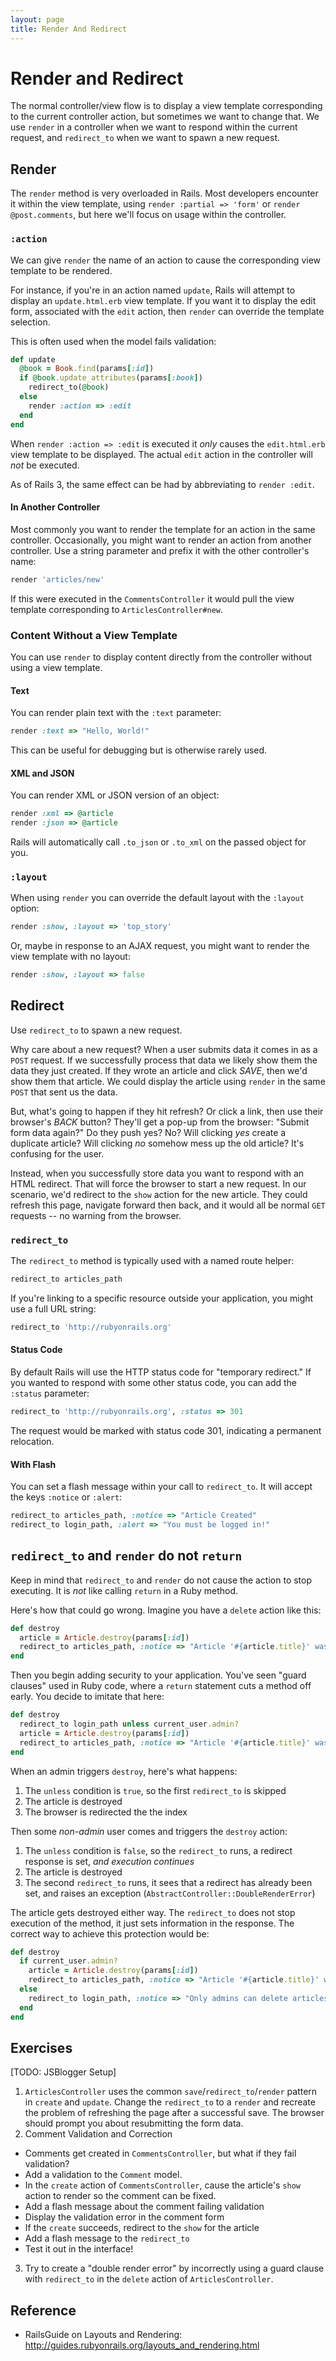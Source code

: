 ```yaml
---
layout: page
title: Render And Redirect
---
```


# Render and Redirect

The normal controller/view flow is to display a view template corresponding to the current controller action, but sometimes we want to change that. We use `render` in a controller when we want to respond within the current request, and `redirect_to` when we want to spawn a new request.

## Render

The `render` method is very overloaded in Rails. Most developers encounter it within the view template, using `render :partial => 'form'` or `render @post.comments`, but here we'll focus on usage within the controller.

### `:action`

We can give `render` the name of an action to cause the corresponding view template to be rendered. 

For instance, if you're in an action named `update`, Rails will attempt to display an `update.html.erb` view template. If you want it to display the edit form, associated with the `edit` action, then `render` can override the template selection.

This is often used when the model fails validation:

```ruby
def update
  @book = Book.find(params[:id])
  if @book.update_attributes(params[:book])
    redirect_to(@book)
  else
    render :action => :edit
  end
end
```

When `render :action => :edit` is executed it *only* causes the `edit.html.erb` view template to be displayed. The actual `edit` action in the controller will *not* be executed.

As of Rails 3, the same effect can be had by abbreviating to `render :edit`.

#### In Another Controller

Most commonly you want to render the template for an action in the same controller. Occasionally, you might want to render an action from another controller. Use a string parameter and prefix it with the other controller's name:

```ruby
render 'articles/new'
```

If this were executed in the `CommentsController` it would pull the view template corresponding to `ArticlesController#new`.

### Content Without a View Template

You can use `render` to display content directly from the controller without using a view template.

#### Text

You can render plain text with the `:text` parameter:

```ruby
render :text => "Hello, World!"
```

This can be useful for debugging but is otherwise rarely used.

#### XML and JSON

You can render XML or JSON version of an object:

```ruby
render :xml => @article
render :json => @article
```

Rails will automatically call `.to_json` or `.to_xml` on the passed object for you.

### `:layout`

When using `render` you can override the default layout with the `:layout` option:

```ruby
render :show, :layout => 'top_story'
```

Or, maybe in response to an AJAX request, you might want to render the view template with no layout: 

```ruby
render :show, :layout => false
```

## Redirect

Use `redirect_to` to spawn a new request.

Why care about a new request? When a user submits data it comes in as a `POST` request. If we successfully process that data we likely show them the data they just created. If they wrote an article and click *SAVE*, then we'd show them that article. We could display the article using `render` in the same `POST` that sent us the data.

But, what's going to happen if they hit refresh? Or click a link, then use their browser's *BACK* button? They'll get a pop-up from the browser: "Submit form data again?" Do they push yes? No? Will clicking *yes* create a duplicate article? Will clicking *no* somehow mess up the old article? It's confusing for the user.

Instead, when you successfully store data you want to respond with an HTML redirect. That will force the browser to start a new request. In our scenario, we'd redirect to the `show` action for the new article. They could refresh this page, navigate forward then back, and it would all be normal `GET` requests -- no warning from the browser.

### `redirect_to`

The `redirect_to` method is typically used with a named route helper:

```ruby
redirect_to articles_path
```

If you're linking to a specific resource outside your application, you might use a full URL string:

```ruby
redirect_to 'http://rubyonrails.org'
```

#### Status Code

By default Rails will use the HTTP status code for "temporary redirect." If you wanted to respond with some other status code, you can add the `:status` parameter:

```ruby
redirect_to 'http://rubyonrails.org', :status => 301
```

The request would be marked with status code 301, indicating a permanent relocation.

#### With Flash

You can set a flash message within your call to `redirect_to`. It will accept the keys `:notice` or `:alert`:

```ruby
redirect_to articles_path, :notice => "Article Created"
redirect_to login_path, :alert => "You must be logged in!"
```

## `redirect_to` and `render` do not `return` 

Keep in mind that `redirect_to` and `render` do not cause the action to stop executing. It is *not* like calling `return` in a Ruby method.

Here's how that could go wrong. Imagine you have a `delete` action like this:

```ruby
def destroy
  article = Article.destroy(params[:id])
  redirect_to articles_path, :notice => "Article '#{article.title}' was deleted."
end
```

Then you begin adding security to your application. You've seen "guard clauses" used in Ruby code, where a `return` statement cuts a method off early. You decide to imitate that here:

```ruby
def destroy
  redirect_to login_path unless current_user.admin?
  article = Article.destroy(params[:id])
  redirect_to articles_path, :notice => "Article '#{article.title}' was deleted."
end
```

When an admin triggers `destroy`, here's what happens:

1. The `unless` condition is `true`, so the first `redirect_to` is skipped
2. The article is destroyed
3. The browser is redirected the the index

Then some *non-admin* user comes and triggers the `destroy` action:

1. The `unless` condition is `false`, so the `redirect_to` runs, a redirect response is set, *and execution continues*
2. The article is destroyed
3. The second `redirect_to` runs, it sees that a redirect has already been set, and raises an exception (`AbstractController::DoubleRenderError`)

The article gets destroyed either way. The `redirect_to` does not stop execution of the method, it just sets information in the response. The correct way to achieve this protection would be:

```ruby
def destroy
  if current_user.admin?
    article = Article.destroy(params[:id])
    redirect_to articles_path, :notice => "Article '#{article.title}' was deleted."
  else
    redirect_to login_path, :notice => "Only admins can delete articles."
  end
end
```

## Exercises

[TODO: JSBlogger Setup]

1. `ArticlesController` uses the common `save`/`redirect_to`/`render` pattern in `create` and `update`. Change the `redirect_to` to a `render` and recreate the problem of refreshing the page after a successful save. The browser should prompt you about resubmitting the form data.
2. Comment Validation and Correction
  * Comments get created in `CommentsController`, but what if they fail validation? 
  * Add a validation to the `Comment` model. 
  * In the `create` action of `CommentsController`, cause the article's `show` action to render so the comment can be fixed.
  * Add a flash message about the comment failing validation
  * Display the validation error in the comment form
  * If the `create` succeeds, redirect to the `show` for the article
  * Add a flash message to the `redirect_to`
  * Test it out in the interface!
3. Try to create a "double render error" by incorrectly using a guard clause with `redirect_to` in the `delete` action of `ArticlesController`.

## Reference

* RailsGuide on Layouts and Rendering: http://guides.rubyonrails.org/layouts_and_rendering.html